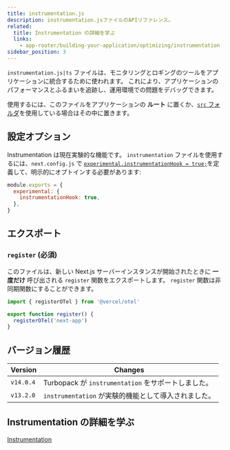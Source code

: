 ```yaml
---
title: instrumentation.js
description: instrumentation.jsファイルのAPIリファレンス。
related:
  title: Instrumentation の詳細を学ぶ
  links:
    - app-router/building-your-application/optimizing/instrumentation
sidebar_position: 3
---
```


`instrumentation.js|ts` ファイルは、モニタリングとロギングのツールをアプリケーションに統合するために使われます。
これにより、アプリケーションのパフォーマンスとふるまいを追跡し、運用環境での問題をデバッグできます。

使用するには、このファイルをアプリケーションの **ルート** に置くか、[`src` フォルダ](/docs/app-router/building-your-application/configuring/src-directory)を使用している場合はその中に置きます。

## 設定オプション

Instrumentation は現在実験的な機能です。
`instrumentation` ファイルを使用するには、`next.config.js` で [`experimental.instrumentationHook = true;`](/docs/app-router/api-reference/next-config-js/instrumentationHook)を定義して、明示的にオプトインする必要があります:

```js title="next.config.js"
module.exports = {
  experimental: {
    instrumentationHook: true,
  },
}
```

## エクスポート

### `register` (必須)

このファイルは、新しい Next.js サーバーインスタンスが開始されたときに **一度だけ** 呼び出される `register` 関数をエクスポートします。
`register` 関数は非同期関数にすることができます。

```ts title="instrumentation.ts"
import { registerOTel } from '@vercel/otel'

export function register() {
  registerOTel('next-app')
}
```

## バージョン履歴

| Version   | Changes                                              |
| --------- | ---------------------------------------------------- |
| `v14.0.4` | Turbopack が `instrumentation` をサポートしました。  |
| `v13.2.0` | `instrumentation` が実験的機能として導入されました。 |

## Instrumentation の詳細を学ぶ

[Instrumentation](/docs/app-router/building-your-application/optimizing/instrumentation)
